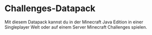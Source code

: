 # Challenges-Datapack
Mit diesem Datapack kannst du in der Minecraft Java Edition in einer Singleplayer Welt oder auf einem Server Minecraft Challenges spielen.
